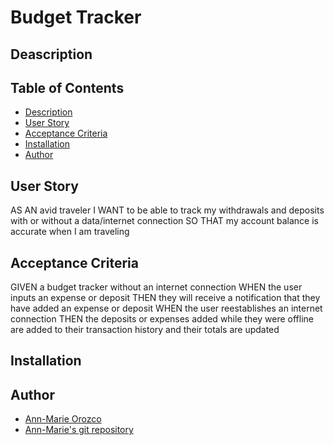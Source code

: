 # Budget Tracker 

## Deascription

## Table of Contents
- [Description](#description)
- [User Story](#user-story)
- [Acceptance Criteria](#acceptance-criteria)
- [Installation](#installation)
- [Author](#author)

## User Story
AS AN avid traveler
I WANT to be able to track my withdrawals and deposits with or without a data/internet connection
SO THAT my account balance is accurate when I am traveling 

## Acceptance Criteria
GIVEN a budget tracker without an internet connection
WHEN the user inputs an expense or deposit
THEN they will receive a notification that they have added an expense or deposit
WHEN the user reestablishes an internet connection
THEN the deposits or expenses added while they were offline are added to their transaction history and their totals are updated

## Installation

## Author
* [Ann-Marie Orozco](ann760.github.io/myportfolio/) 
* [Ann-Marie's git repository](https://github.com/ann760)